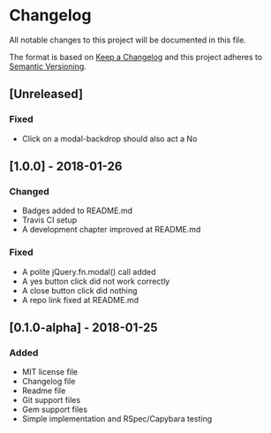 # Changelog
All notable changes to this project will be documented in this file.

The format is based on [Keep a Changelog](http://keepachangelog.com/en/1.0.0/)
and this project adheres to [Semantic Versioning](http://semver.org/spec/v2.0.0.html).

## [Unreleased]
### Fixed
- Click on a modal-backdrop should also act a No

## [1.0.0] - 2018-01-26
### Changed
- Badges added to README.md
- Travis CI setup
- A development chapter improved at README.md

### Fixed
- A polite jQuery.fn.modal() call added
- A yes button click did not work correctly 
- A close button click did nothing 
- A repo link fixed at README.md 

## [0.1.0-alpha] - 2018-01-25
### Added
- MIT license file
- Changelog file
- Readme file
- Git support files
- Gem support files
- Simple implementation and RSpec/Capybara testing
